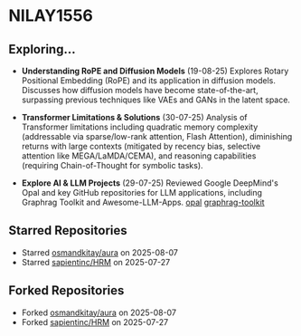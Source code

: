 # NILAY1556

## Exploring...
- **Understanding RoPE and Diffusion Models** (19-08-25)
  Explores Rotary Positional Embedding (RoPE) and its application in diffusion models. Discusses how diffusion models have become state-of-the-art, surpassing previous techniques like VAEs and GANs in the latent space.

- **Transformer Limitations & Solutions** (30-07-25)
  Analysis of Transformer limitations including quadratic memory complexity (addressable via sparse/low-rank attention, Flash Attention), diminishing returns with large contexts (mitigated by recency bias, selective attention like MEGA/LaMDA/CEMA), and reasoning capabilities (requiring Chain-of-Thought for symbolic tasks).

- **Explore AI & LLM Projects** (29-07-25)
  Reviewed Google DeepMind's Opal and key GitHub repositories for LLM applications, including Graphrag Toolkit and Awesome-LLM-Apps.
  [opal](https://opal.withgoogle.com/)
  [graphrag-toolkit](https://github.com/awslabs/graphrag-toolkit)

## Starred Repositories
- Starred [osmandkitay/aura](https://github.com/osmandkitay/aura) on 2025-08-07
- Starred [sapientinc/HRM](https://github.com/sapientinc/HRM) on 2025-07-27

## Forked Repositories
- Forked [osmandkitay/aura](https://github.com/NILAY1556/aura) on 2025-08-07
- Forked [sapientinc/HRM](https://github.com/NILAY1556/HRM) on 2025-07-27

